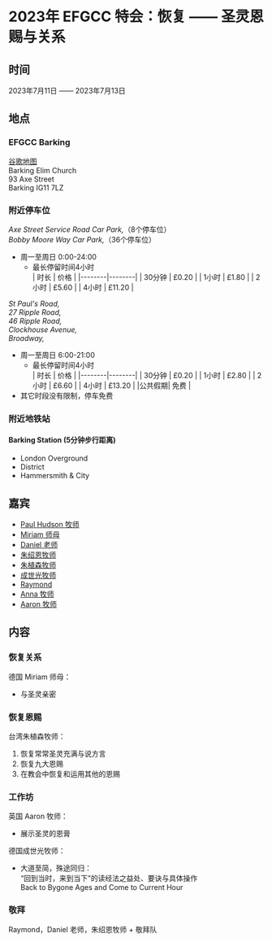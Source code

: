 # 2023年 EFGCC 特会：恢复 —— 圣灵恩赐与关系

## 时间

2023年7月11日 —— 2023年7月13日

## 地点

### **EFGCC Barking**

[谷歌地图](https://goo.gl/maps/PiYG1uYFuWBrxpc59)  
Barking Elim Church  
93 Axe Street  
Barking IG11 7LZ  

### **附近停车位**

_Axe Street Service Road Car Park,_（8个停车位）  
_Bobby Moore Way Car Park,_（36个停车位）  
- 周一至周日 0:00-24:00  
  - 最长停留时间4小时  
    |  时长  |  价格  |
    |--------|--------|
    | 30分钟 | £0.20  | 
    | 1小时  | £1.80  | 
    | 2小时  | £5.60  | 
    | 4小时  | £11.20 | 

_St Paul's Road,_   
_27 Ripple Road,_   
_46 Ripple Road,_  
_Clockhouse Avenue,_  
_Broadway,_  
- 周一至周日 6:00-21:00  
  - 最长停留时间4小时  
    |  时长  |  价格  |
    |--------|--------|
    | 30分钟 | £0.20  | 
    | 1小时  | £2.80  | 
    | 2小时  | £6.60  | 
    | 4小时  | £13.20 | 
    |公共假期|  免费  | 
- 其它时段没有限制，停车免费

### **附近地铁站**

#### Barking Station (5分钟步行距离)
- London Overground
- District
- Hammersmith & City

## 嘉宾
- [Paul Hudson 牧师](speakers/paul_hudson/)
- [Miriam 师母](speakers/miriam_domes/)
- [Daniel 老师](speakers/daniel_leo/)
- [朱绍恩牧师](speakers/david_chu/)
- [朱植森牧师](speakers/peter_chu/)
- [成世光牧师](speakers/shiguang_cheng/)
- [Raymond](speakers/raymond_wang/)
- [Anna 牧师](speakers/anna_chan/)
- [Aaron 牧师](speakers/aaron_chan/)

## 内容

### 恢复关系
德国 Miriam 师母：
- 与圣灵亲密

### 恢复恩赐
台湾朱植森牧师：
1. 恢复常常圣灵充满与说方言
2. 恢复九大恩赐
3. 在教会中恢复和运用其他的恩赐

### 工作坊
英国 Aaron 牧师：
- 展示圣灵的恩膏

德国成世光牧师：
- 大道至简，殊途同归：  
  “回到当时，来到当下”的读经法之益处、要诀与具体操作  
  Back to Bygone Ages and Come to Current Hour

### 敬拜
Raymond，Daniel 老师，朱绍恩牧师 + 敬拜队
